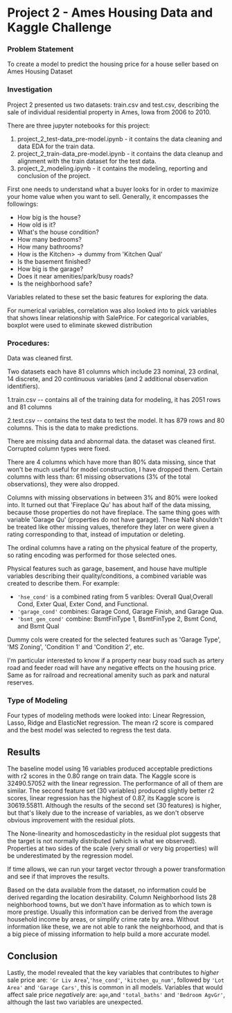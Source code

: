# Project 2 - Ames Housing Data and Kaggle Challenge

### Problem Statement

To create a model to predict the housing price for a house seller based on Ames Housing Dataset

### Investigation
Project 2 presented us two datasets: train.csv and test.csv, describing the sale of individual residential property in Ames, Iowa from 2006 to 2010.

There are three jupyter notebooks for this project:
1. project_2_test-data_pre-model.ipynb - it contains the data cleaning and data EDA for the train data.
2. project_2_train-data_pre-model.ipynb - it contains the data cleanup and alignment with the train dataset for the test data.
3. project_2_modeling.ipynb - it contains the modeling, reporting and conclusion of the project.

First one needs to understand what a buyer looks for in order to maximize your home value when you want to sell. Generally, it encompasses the followings:
- How big is the house?
- How old is it?
- What's the house condition?
- How many bedrooms?
- How many bathrooms?
- How is the Kitchen> -> dummy from 'Kitchen Qual'
- Is the basement finished?  
- How big is the garage?
- Does it near amenities/park/busy roads?
- Is the neighborhood safe?

Variables related to these set the basic features for exploring the data.

For numerical variables, correlation was also looked into to pick variables that shows linear relationship with SalePrice.
For categorical variables, boxplot were used to eliminate skewed distribution

### Procedures:
Data was cleaned first.  

Two datasets each have 81 columns which include 23 nominal, 23 ordinal, 14 discrete, and 20 continuous variables (and 2 additional observation identifiers).  

1.train.csv -- contains all of the training data for modeling, it has 2051 rows and 81 columns

2.test.csv -- contains the test data to test the model.  It has 879 rows and 80 columns. This is the data to make predictions.

There are missing data and abnormal data.  the dataset was cleaned first.  Corrupted column types were fixed.  

There are 4 columns which have more than 80% data missing, since that won't be much useful for model construction, I have dropped them.  Certain columns with less than: 61 missing observations (3% of the total observations), they were also dropped.  

Columns with missing observations in between 3% and 80% were looked into.  It turned out that 'Fireplace Qu' has about half of the data missing, because those properties do not have fireplace.  The same thing goes with variable 'Garage Qu' (properties do not have garage).  These NaN shouldn't be treated like other missing values, therefore they later on were given a rating corresponding to that, instead of imputation or deleting.  

The ordinal columns have a rating on the physical feature of the property, so rating encoding was performed for those selected ones.

Physical features such as garage, basement, and house have multiple variables describing their quality/conditions, a combined variable was created to describe them.  For example:
* `'hse_cond'` is a combined rating from 5 varibles: Overall Qual,Overall Cond, Exter Qual, Exter Cond, and Functional.
*  `'garage_cond'` combines: Garage Cond, Garage Finish, and Garage Qua.  
*  `'bsmt_gen_cond'` combine: BsmtFinType 1, BsmtFinType 2, Bsmt Cond, and Bsmt Qual

Dummy cols were created for the selected features such as 'Garage Type', 'MS Zoning', 'Condition 1' and 'Condition 2', etc.  

I'm particular interested to know if a property near busy road such as artery road and feeder road will have any negative effects on the housing price.  Same as for railroad and recreational amenity such as park and natural reserves.


### Type of Modeling
Four types of modeling methods were looked into: Linear Regression, Lasso, Ridge and ElasticNet regression.  The mean r2 score is compared and the best model was selected to regress the test data.

## Results
The baseline model using 16 variables produced acceptable predictions with r2 scores in the 0.80 range on train data. The Kaggle score is 32490.57052 with the linear regression. The performance of all of them are similar.  The second feature set (30 variables) produced slightly better r2 scores, linear regression has the highest of 0.87, its Kaggle score is 30619.55811. Although the results of the second set (30 features) is higher, but that's likely due to the increase of variables, as we don't observe obvious improvement with the residual plots.

The  None-linearity and homoscedasticity in the residual plot suggests that the target is not normally distributed (which is what we observed). Properties at two sides of the scale (very small or very big properties) will be underestimated by the regression model.  

If time allows, we can run your target vector through a power transformation and see if that improves the results.

Based on the data available from the dataset, no information could be derived regarding the location desirability.  Column Neighborhood lists 28 neighborhood towns, but we don't have information as to which town is more prestige.  Usually this information can be derived from the average household income by areas, or simplify crime rate by area.  Without information like these, we are not able to rank the neighborhood, and that is a big piece of missing information to help build a more accurate model.

## Conclusion
Lastly, the model revealed that the key variables that contributes to *higher* sale price are: `'Gr Liv Area`',`'hse_cond'`, `'kitchen_qu_num'`, followed by `'Lot Area'` and `'Garage Cars'`, this is common in all models.  Variables that would affect sale price *negatively* are: `age`,and `'total_baths'` and `'Bedroom AgvGr'`, although the last two variables are unexpected.
